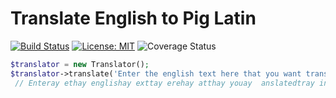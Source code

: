# Translate English to Pig Latin

[![Build Status](https://travis-ci.org/makeey/ArrayList.svg?branch=master)](https://travis-ci.org/makeey/PigLatin)
[![License: MIT](https://img.shields.io/badge/License-MIT-yellow.svg)](https://opensource.org/licenses/MIT)
![Coverage Status](https://coveralls.io/repos/github/makeey/PigLatin/badge.svg?branch=master)

```php
$translator = new Translator();
$translator->translate('Enter the english text here that you want translated into pig latin');
 // Enteray ethay englishay exttay erehay atthay youay  anslatedtray intoay igpay atinlay
```